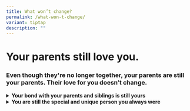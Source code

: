 ```yaml
---
title: What won’t change?
permalink: /what-won-t-change/
variant: tiptap
description: ""
---
```

<p></p>
<h1><strong>Your parents still love you.</strong></h1>
<h3>Even though they're no longer together, your parents are still your parents. Their love for you doesn’t change.<strong>&nbsp;</strong></h3>
<p></p>
<div data-type="detailGroup" class="isomer-accordion isomer-accordion-white">
<details class="isomer-details">
<summary><strong>Your bond with your parents and siblings is still yours</strong>
</summary>
<div data-type="detailsContent" class="isomer-details-content">
<details class="isomer-details">
<summary>Family is more than just living under the same roof—it's the bond you
share with your family members. Even if your family looks different now,
it does not mean your bond with them will end. It is okay to express your
love and care for them if you wish. You can still create special moments
and memories with them.&nbsp;</summary>
<div data-type="detailsContent" class="isomer-details-content">
<p></p>
</div>
</details>
</div>
</details>
<details class="isomer-details">
<summary><strong>You are still the special and unique person you always were</strong>
</summary>
<div data-type="detailsContent" class="isomer-details-content">
<details class="isomer-details">
<summary>You still go to school and have your friends, talents, interests and hobbies.
You can keep doing the things that make you happy and stay connected with
the people who matter to you. Try thinking of all the things you love to
do and are good at and about the things or people you are grateful for
in your life.</summary>
<div data-type="detailsContent" class="isomer-details-content">
<p></p>
</div>
</details>
</div>
</details>
</div>
<p></p>